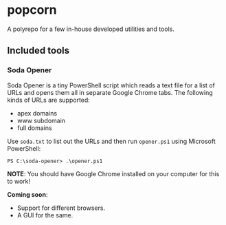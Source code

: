 # popcorn
A polyrepo for a few in-house developed utilities and tools.

## Included tools

### Soda Opener

Soda Opener is a tiny PowerShell script which reads a text file for a list of URLs and opens them all in separate Google Chrome tabs. The following kinds of URLs are supported:

- apex domains
- www subdomain
- full domains

Use `soda.txt` to list out the URLs and then run `opener.ps1` using Microsoft PowerShell:

```
PS C:\soda-opener> .\opener.ps1
```

**NOTE**: You should have Google Chrome installed on your computer for this to work!

**Coming soon**:

- Support for different browsers.
- A GUI for the same.

